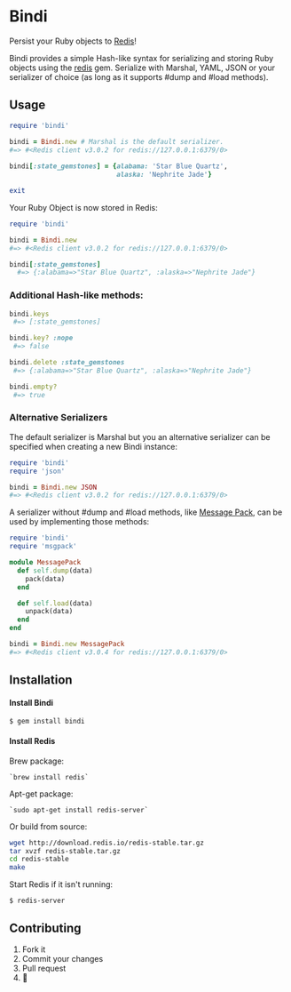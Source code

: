 # Bindi
Persist your Ruby objects to [Redis](http://redis.io/)!

Bindi provides a simple Hash-like syntax for serializing and storing Ruby objects using the [redis](https://github.com/redis/redis-rb#readme) gem. Serialize with Marshal, YAML, JSON or your serializer of choice (as long as it supports #dump and #load methods).

## Usage
```ruby
require 'bindi'

bindi = Bindi.new # Marshal is the default serializer.
#=> #<Redis client v3.0.2 for redis://127.0.0.1:6379/0>
 
bindi[:state_gemstones] = {alabama: 'Star Blue Quartz',
                           alaska: 'Nephrite Jade'}

exit
```

Your Ruby Object is now stored in Redis:
```ruby
require 'bindi'

bindi = Bindi.new
#=> #<Redis client v3.0.2 for redis://127.0.0.1:6379/0>

bindi[:state_gemstones]
  #=> {:alabama=>"Star Blue Quartz", :alaska=>"Nephrite Jade"}
```

### Additional Hash-like methods:
```ruby
bindi.keys
 #=> [:state_gemstones]

bindi.key? :nope
 #=> false

bindi.delete :state_gemstones
 #=> {:alabama=>"Star Blue Quartz", :alaska=>"Nephrite Jade"}

bindi.empty?
 #=> true
```

### Alternative Serializers
The default serializer is Marshal but you an alternative serializer can be specified when creating a new Bindi instance:
```ruby
require 'bindi'
require 'json'

bindi = Bindi.new JSON
#=> #<Redis client v3.0.2 for redis://127.0.0.1:6379/0>
```

A serializer without #dump and #load methods, like [Message Pack](http://msgpack.org), can be used by implementing those methods:
```ruby
require 'bindi'
require 'msgpack'

module MessagePack
  def self.dump(data)
    pack(data)
  end

  def self.load(data)
    unpack(data)
  end
end

bindi = Bindi.new MessagePack
#=> #<Redis client v3.0.4 for redis://127.0.0.1:6379/0>
```
## Installation
#### Install Bindi

    $ gem install bindi

#### Install Redis
Brew package:

    `brew install redis`

Apt-get package:

    `sudo apt-get install redis-server`

Or build from source:
```bash
wget http://download.redis.io/redis-stable.tar.gz
tar xvzf redis-stable.tar.gz
cd redis-stable
make
```

Start Redis if it isn't running:

    $ redis-server

## Contributing
1. Fork it
2. Commit your changes
3. Pull request
4.  :cake: 

